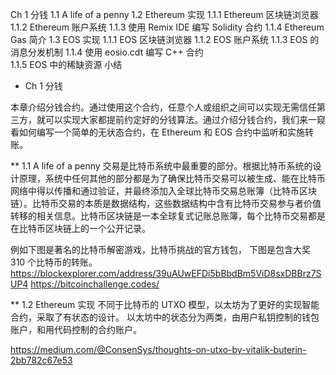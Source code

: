 Ch 1 分钱
    1.1 A life of a penny
    1.2 Ethereum 实现
        1.1.1 Ethereum 区块链浏览器
        1.1.2 Ethereum 账户系统
        1.1.3 使用 Remix IDE 编写 Solidity 合约
        1.1.4 Ethereum Gas 简介 
    1.3 EOS 实现
        1.1.1 EOS 区块链浏览器
        1.1.2 EOS 账户系统
        1.1.3 EOS 的消息分发机制
        1.1.4 使用 eosio.cdt 编写 C++ 合约        
        1.1.5 EOS 中的稀缺资源
小结

* Ch 1 分钱

本章介绍分钱合约。通过使用这个合约，任意个人或组织之间可以实现无需信任第三方，就可以实现大家都提前约定好的分钱算法。通过介绍分钱合约，我们来一窥看如何编写一个简单的无状态合约，在 Ethereum 和 EOS 合约中监听和实施转账。

** 1.1 A life of a penny
交易是比特币系统中最重要的部分。根据比特币系统的设计原理，系统中任何其他的部分都是为了确保比特币交易可以被生成、能在比特币网络中得以传播和通过验证，并最终添加入全球比特币交易总账簿（比特币区块链）。比特币交易的本质是数据结构，这些数据结构中含有比特币交易参与者价值转移的相关信息。比特币区块链是一本全球复式记账总账簿，每个比特币交易都是在比特币区块链上的一个公开记录。

例如下图是著名的比特币解密游戏，比特币挑战的官方钱包，
下图是包含大奖 310 个比特币的转账。
https://blockexplorer.com/address/39uAUwEFDi5bBbdBm5ViD8sxDBBrz7SUP4
https://bitcoinchallenge.codes/

** 1.2 Ethereum 实现
不同于比特币的 UTXO 模型，以太坊为了更好的实现智能合约，采取了有状态的设计。
以太坊中的状态分为两类，由用户私钥控制的钱包账户，和用代码控制的合约账户。

https://medium.com/@ConsenSys/thoughts-on-utxo-by-vitalik-buterin-2bb782c67e53